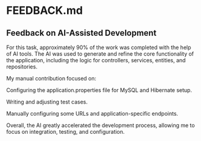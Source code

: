 # FEEDBACK.md
## Feedback on AI-Assisted Development
For this task, approximately 90% of the work was completed with the help of AI tools. The AI was used to generate and refine the core functionality of the application, including the logic for controllers, services, entities, and repositories.

My manual contribution focused on:

Configuring the application.properties file for MySQL and Hibernate setup.

Writing and adjusting test cases.

Manually configuring some URLs and application-specific endpoints.

Overall, the AI greatly accelerated the development process, allowing me to focus on integration, testing, and configuration.